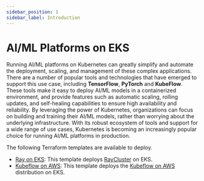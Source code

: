 ```yaml
---
sidebar_position: 1
sidebar_label: Introduction
---
```


# AI/ML Platforms on EKS

Running AI/ML platforms on Kubernetes can greatly simplify and automate the deployment, scaling, and management of these complex applications. There are a number of popular tools and technologies that have emerged to support this use case, including **TensorFlow**, **PyTorch** and **KubeFlow**.
These tools make it easy to deploy AI/ML models in a containerized environment, and provide features such as automatic scaling, rolling updates, and self-healing capabilities to ensure high availability and reliability. By leveraging the power of Kubernetes, organizations can focus on building and training their AI/ML models, rather than worrying about the underlying infrastructure.
With its robust ecosystem of tools and support for a wide range of use cases, Kubernetes is becoming an increasingly popular choice for running AI/ML platforms in production.

The following Terraform templates are available to deploy.

* [Ray on EKS](ray.md): This template deploys [RayCluster](https://docs.ray.io/en/latest/cluster/getting-started.html) on EKS.
* [Kubeflow on AWS](kubeflow.md): This template deploys the [Kubeflow on AWS](https://awslabs.github.io/kubeflow-manifests/) distribution on EKS. 
